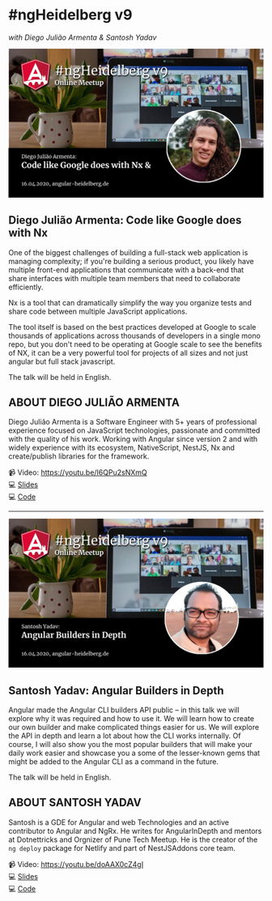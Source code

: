 # #ngHeidelberg v9
_with Diego Julião Armenta & Santosh Yadav_

![ngHeidelbergv9_diego.jpg](ngHeidelbergv9_diego.jpg)

## Diego Julião Armenta: Code like Google does with Nx

One of the biggest challenges of building a full-stack web application is managing complexity; if you're building a serious product, you likely have multiple front-end applications that communicate with a back-end that share interfaces with multiple team members that need to collaborate efficiently.

Nx is a tool that can dramatically simplify the way you organize tests and share code between multiple JavaScript applications.

The tool itself is based on the best practices developed at Google to scale thousands of applications across thousands of developers in a single mono repo, but you don't need to be operating at Google scale to see the benefits of NX, it can be a very powerful tool for projects of all sizes and not just angular but full stack javascript.

The talk will be held in English.

## ABOUT DIEGO JULIÃO ARMENTA

Diego Julião Armenta is a Software Engineer with 5+ years of professional experience focused on JavaScript technologies, passionate and committed with the quality of his work. Working with Angular since version 2 and with widely experience with its ecosystem, NativeScript, NestJS, Nx and create/publish libraries for the framework.

📹 Video: https://youtu.be/I6QPu2sNXmQ  
💻 [Slides](TODO)  
💻 [Code](TODO)  


-----

![ngHeidelbergv9_santosh.jpg](ngHeidelbergv9_santosh.jpg)


## Santosh Yadav: Angular Builders in Depth

Angular made the Angular CLI builders API public – in this talk we will explore why it was required and how to use it. We will learn how to create our own builder and make complicated things easier for us. We will explore the API in depth and learn a lot about how the CLI works internally. Of course, I will also show you the most popular builders that will make your daily work easier and showcase you a some of the lesser-known gems that might be added to the Angular CLI as a command in the future.

The talk will be held in English.

## ABOUT SANTOSH YADAV

Santosh is a GDE for Angular and web Technologies and an active contributor to Angular and NgRx. He writes for AngularInDepth and mentors at Dotnettricks and Orgnizer of Pune Tech Meetup. He is the creator of the `ng deploy` package for Netlify and part of NestJSAddons core team.

📹 Video: https://youtu.be/doAAX0cZ4gI  
💻 [Slides](https://slides.com/santoshyadav/deck-1abe97)  
💻 [Code](https://github.com/santoshyadav198613/ng-heidelberg-demo)  
